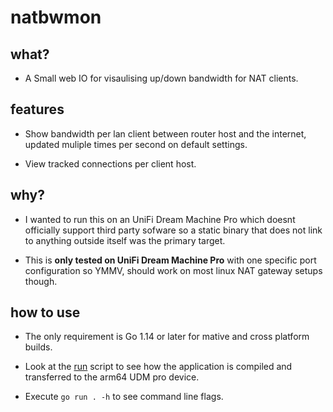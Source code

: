 # natbwmon

## what?

- A Small web IO for visaulising up/down bandwidth for NAT clients.

## features

- Show bandwidth per lan client between router host and the internet, updated
  muliple times per second on default settings.
  
- View tracked connections per client host.

## why?

- I wanted to run this on an UniFi Dream Machine Pro which doesnt officially
  support third party sofware so a static binary that does not link to anything
  outside itself was the primary target.
  
- This is **only tested on UniFi Dream Machine Pro** with one specific port
  configuration so YMMV, should work on most linux NAT gateway setups though.
  
## how to use

- The only requirement is Go 1.14 or later for mative and cross platform
  builds.

- Look at the [run](run) script to see how the application is compiled and
  transferred to the arm64 UDM pro device. 
  

- Execute `go run . -h` to see command line flags.
